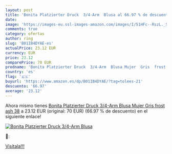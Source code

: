 ```yaml
---
layout: post
title: 'Bonita Platzierter Druck  3/4-Arm  Blusa al 66.97 % de descuento'
date: 
image: 'https://images-eu.ssl-images-amazon.com/images/I/51HFc--RszL._SL200_.jpg'
comments: true
category: ofertas
author: ring
slug: 'B01IB4DYAE-es'
actualPrice: 23.12 EUR
currency: EUR
price: 23.12
comparePrice: 70 EUR
prodname: 'Bonita Platzierter Druck  3/4-Arm  Blusa Mujer  Gris  frost ash   38'
country: 'es'
flag: '🇪🇸'
buyurl: 'https://www.amazon.es/dp/B01IB4DYAE/?tag=tolees-21'
descuento: '66.97'
average: '23.12'
---
```


Ahora mismo tienes [Bonita Platzierter Druck  3/4-Arm  Blusa Mujer  Gris  frost ash   38](https://www.amazon.es/dp/B01IB4DYAE/?tag=tolees-21) a 23.12 EUR (original: 70 EUR) (66.97 %  de descuento) en el siguiente enlace!

[![Bonita Platzierter Druck  3/4-Arm  Blusa](https://images-eu.ssl-images-amazon.com/images/I/51HFc--RszL._SL200_.jpg)](https://www.amazon.es/dp/B01IB4DYAE/?tag=tolees-21)

🔎:


[Visítala!!!](https://www.amazon.es/dp/B01IB4DYAE/?tag=tolees-21)
